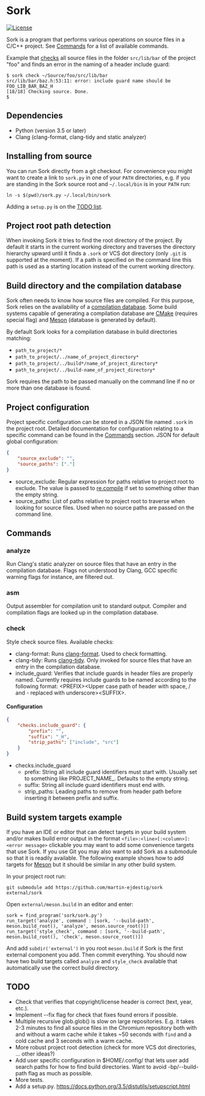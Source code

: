 # Sork

[![License](http://img.shields.io/:License-GPLv3-blue.svg)](COPYING)

Sork is a program that performs various operations on source files in a C/C++ project. See
[Commands](#commands) for a list of available commands.

Example that [checks](#check) all source files in the folder `src/lib/bar` of the project "foo" and
finds an error in the naming of a header include guard:

```shell
$ sork check ~/Source/foo/src/lib/bar
src/lib/bar/baz.h:53:11: error: include guard name should be FOO_LIB_BAR_BAZ_H
[18/18] Checking source. Done.
$
```


## Dependencies

- Python (version 3.5 or later)
- Clang (clang-format, clang-tidy and static analyzer)


## Installing from source

You can run Sork directly from a git checkout. For convenience you might want to create a link to
`sork.py` in one of your `PATH` directories, e.g. if you are standing in the Sork source root and
`~/.local/bin` is in your `PATH` run:

```shell
ln -s $(pwd)/sork.py ~/.local/bin/sork
```

Adding a `setup.py` is on the [TODO list](#todo).


## Project root path detection

When invoking Sork it tries to find the root directory of the project. By default it starts in the
current working directory and traverses the directory hierarchy upward until it finds a `.sork` or
VCS dot directory (only `.git` is supported at the moment). If a path is specified on the command
line this path is used as a starting location instead of the current working directory.


## Build directory and the compilation database

Sork often needs to know how source files are compiled. For this purpose, Sork relies on the
availability of a [compilation database](http://clang.llvm.org/docs/JSONCompilationDatabase.html).
Some build systems capable of generating a compilation database are [CMake](https://cmake.org)
(requires special flag) and [Meson](https://github.com/mesonbuild/meson) (database is generated
by default).

By default Sork looks for a compilation database in build directories matching:
- `path_to_project/*`
- `path_to_project/../name_of_project_directory*`
- `path_to_project/../build*/name_of_project_directory*`
- `path_to_project/../build-name_of_project_directory*`

Sork requires the path to be passed manually on the command line if no or more than one database is
found.


## Project configuration

Project specific configuration can be stored in a JSON file named `.sork` in the project root.
Detailed documentation for configuration relating to a specific command can be found in the
[Commands](#commands) section. JSON for default global configuration:

```json
{
    "source_exclude": "",
    "source_paths": ["."]
}
```

- source_exclude: Regular expression for paths relative to project root to exclude. The value is
  passed to [re.compile](https://docs.python.org/library/re.html#re.compile) if set to something
  other than the empty string.
- source_paths: List of paths relative to project root to traverse when looking for source files.
  Used when no source paths are passed on the command line.


## Commands

### analyze

Run Clang's static analyzer on source files that have an entry in the compilation database. Flags
not understood by Clang, GCC specific warning flags for instance, are filtered out.

### asm

Output assembler for compilation unit to standard output. Compiler and compilation flags are looked
up in the compilation database.

### check

Style check source files. Available checks:

- clang-format: Runs [clang-format](http://clang.llvm.org/docs/ClangFormat.html). Used to check
  formatting.
- clang-tidy: Runs [clang-tidy](http://clang.llvm.org/extra/clang-tidy/index.html). Only invoked for
  source files that have an entry in the compilation database.
- include_guard: Verifies that include guards in header files are properly named. Currently
  requires include guards to be named according to the following format: &lt;PREFIX&gt;&lt;Upper
  case path of header with space, / and - replaced with underscore&gt;&lt;SUFFIX&gt;.

#### Configuration

```json
{
    "checks.include_guard": {
        "prefix": "",
        "suffix": "_H",
        "strip_paths": ["include", "src"]
    }
}
```

- checks.include_guard
  - prefix: String all include guard identifiers must start with. Usually set to something like
    PROJECT_NAME_. Defaults to the empty string.
  - suffix: String all include guard identifiers must end with.
  - strip_paths: Leading paths to remove from header path before inserting it between prefix and
    suffix.


## Build system targets example

If you have an IDE or editor that can detect targets in your build system and/or makes build error
output in the format `<file>:<line>[:<column>]:<error message>` clickable you may want to add some
convenience targets that use Sork. If you use Git you may also want to add Sork as a submodule so
that it is readily available. The following example shows how to add targets for
[Meson](https://github.com/mesonbuild/meson) but it should be similar in any other build system.

In your project root run:

```shell
git submodule add https://github.com/martin-ejdestig/sork external/sork
```

Open `external/meson.build` in an editor and enter:

```
sork = find_program('sork/sork.py')
run_target('analyze', command : [sork, '--build-path', meson.build_root(), 'analyze', meson.source_root()])
run_target('style_check', command : [sork, '--build-path', meson.build_root(), 'check', meson.source_root()])
```

And add `subdir('external')` in you root `meson.build` if Sork is the first external component you
add. Then commit everything. You should now have two build targets called `analyze` and
`style_check` available that automatically use the correct build directory.


## TODO

- Check that verifies that copyright/license header is correct (text, year, etc.).
- Implement --fix flag for check that fixes found errors if possible.
- Multiple recursive glob.glob() is slow on large repositories. E.g. it takes 2-3 minutes
  to find all source files in the Chromium repository both with and without a warm cache while it
  takes ~50 seconds with `find` and a cold cache and 3 seconds with a warm cache.
- More robust project root detection (check for more VCS dot directories, ... other ideas?)
- Add user specific configuration in $HOME/.config/ that lets user add search paths for how to find
  build directories. Want to avoid -bp/--build-path flag as much as possible.
- More tests.
- Add a setup.py. https://docs.python.org/3.5/distutils/setupscript.html
